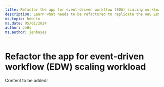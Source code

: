 ```yaml
---
title: Refactor the app for event-driven workflow (EDW) scaling workload
description: Learn what needs to be refactored to replicate the AWS EKS Scaling with KEDA and Karpenter event driven workflow (EDW) workload in Azure.
ms.topic: how-to
ms.date: 05/01/2024
author: JnHs
ms.author: jenhayes
---
```


# Refactor the app for event-driven workflow (EDW) scaling workload

Content to be added!